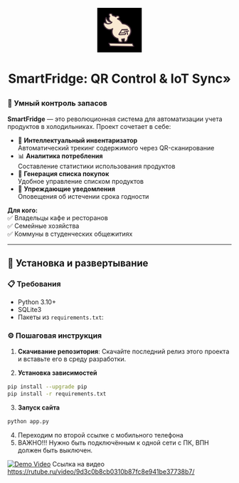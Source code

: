 <p align="center"><img src="static/img/logo.PNG" width="100" height="100" /></p>

# **<p align="center">SmartFridge: QR Control & IoT Sync»</p>**

### 🌟 Умный контроль запасов
**SmartFridge** — это революционная система для автоматизации учета продуктов в холодильниках. Проект сочетает в себе:
- 🧺 **Интеллектуальный инвентаризатор**  
  Автоматический трекинг содержимого через QR-сканирование
- 📊 **Аналитика потребления**  
  Составление статистики использования продуктов
- 🛒 **Генерация списка покупок**  
  Удобное управление списком продуктов
- 🔔 **Упреждающие уведомления**  
  Оповещения об истечении срока годности

**Для кого:**  
✅ Владельцы кафе и ресторанов  
✅ Семейные хозяйства  
✅ Коммуны в студенческих общежитиях  

---

## 🚀 Установка и развертывание

### 📋 Требования
- Python 3.10+
- SQLite3
- Пакеты из `requirements.txt`:
  

### ⚙️ Пошаговая инструкция

1. **Скачивание репозитория**:
Скачайте последний релиз этого проекта и вставьте его в среду разработки.

2. **Установка зависимостей**
 ```bash
 pip install --upgrade pip
 pip install -r requirements.txt
 ```
3. **Запуск сайта**
 ```bash
python app.py
 ```
4. Переходим по второй ссылке с мобильного телефона
5. ВАЖНО!!!
   Нужно быть подключённым к одной сети с ПК, ВПН должен быть выключен.

[![Demo Video](https://img.shields.io/badge/🎥-Watch%20Demo-red)](https://rutube.ru/video/9d3c0b8cb0310b87fc8e941be37738b7/)
Ссылка на видео
https://rutube.ru/video/9d3c0b8cb0310b87fc8e941be37738b7/

